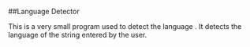 ##Language Detector

This is a very small program used to detect the language .
It detects the language of the string entered by the user.

